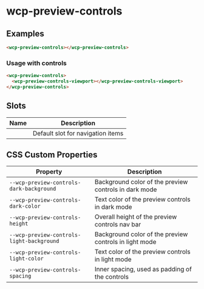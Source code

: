 # wcp-preview-controls

## Examples

```html
<wcp-preview-controls></wcp-preview-controls>
```

### Usage with controls

```html
<wcp-preview-controls>
  <wcp-preview-controls-viewport></wcp-preview-controls-viewport>
</wcp-preview-controls>
```

## Slots

| Name | Description                       |
|------|-----------------------------------|
|      | Default slot for navigation items |

## CSS Custom Properties

| Property                                  | Description                                      |
|-------------------------------------------|--------------------------------------------------|
| `--wcp-preview-controls-dark-background`  | Background color of the preview controls in dark mode |
| `--wcp-preview-controls-dark-color`       | Text color of the preview controls in dark mode  |
| `--wcp-preview-controls-height`           | Overall height of the preview controls nav bar   |
| `--wcp-preview-controls-light-background` | Background color of the preview controls in light mode |
| `--wcp-preview-controls-light-color`      | Text color of the preview controls in light mode |
| `--wcp-preview-controls-spacing`          | Inner spacing, used as padding of the controls   |

